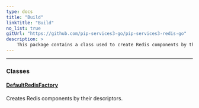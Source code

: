 ```yaml
---
type: docs
title: "Build"
linkTitle: "Build"
no_list: true
gitUrl: "https://github.com/pip-services3-go/pip-services3-redis-go"
description: >
    This package contains a class used to create Redis components by their descriptors.
---
```

---
<div class="module-body"> 

### Classes

#### [DefaultRedisFactory](default_redis_factory)
Creates Redis components by their descriptors.

</div>

